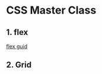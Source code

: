 # CSS Master Class

## 1. flex

[flex guid ](https://css-tricks.com/snippets/css/a-guide-to-flexbox/)

## 2. Grid
